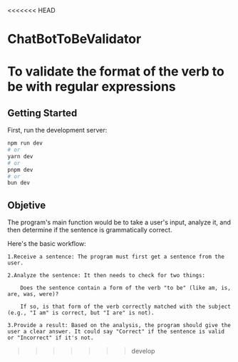 <<<<<<< HEAD
# ChatBotToBeValidator
To validate the format of the verb to be with regular expressions
=======

## Getting Started

First, run the development server:

```bash
npm run dev
# or
yarn dev
# or
pnpm dev
# or
bun dev
```
## Objetive

The program's main function would be to take a user's input, analyze it, and then determine if the sentence is grammatically correct.

Here's the basic workflow:

    1.Receive a sentence: The program must first get a sentence from the user.

    2.Analyze the sentence: It then needs to check for two things:

        Does the sentence contain a form of the verb "to be" (like am, is, are, was, were)?

        If so, is that form of the verb correctly matched with the subject (e.g., "I am" is correct, but "I are" is not).

    3.Provide a result: Based on the analysis, the program should give the user a clear answer. It could say "Correct" if the sentence is valid or "Incorrect" if it's not.
>>>>>>> develop
